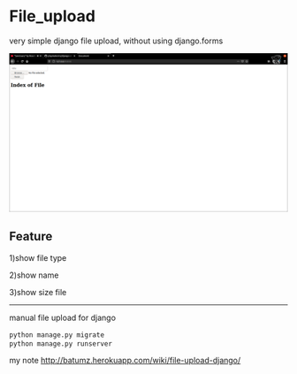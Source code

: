 # File_upload
very simple
django file upload, without using django.forms


![image](photo.png)

## Feature
1)show file type

2)show name

3)show size file

***

manual file upload for django
```
python manage.py migrate
python manage.py runserver

```

my note 
<http://batumz.herokuapp.com/wiki/file-upload-django/>
